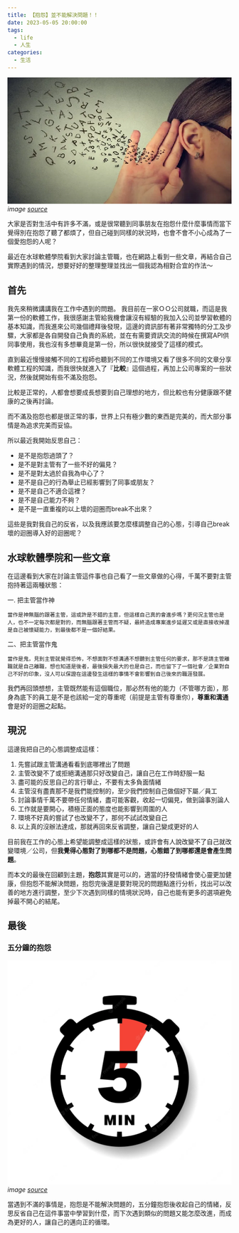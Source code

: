 ```yaml
---
title: 【抱怨】並不能解決問題！！
date: 2023-05-05 20:00:00
tags: 
  - life
  - 人生
categories:
  - 生活
---
```


![](images/2023-05-05【抱怨】並不能解決問題！！/0_MCz9mw3Nb8072FP9.webp)
*image [source](https://www.businessweekly.com.tw/careers/blog/23638)*


大家是否對生活中有許多不滿，或是很常聽到同事朋友在抱怨什麼什麼事情而當下覺得別在抱怨了聽了都煩了，但自己碰到同樣的狀況時，也會不會不小心成為了一個愛抱怨的人呢？

最近在水球軟體學院看到大家討論主管職，也在網路上看到一些文章，再結合自己實際遇到的情況，想要好好的整理整理並找出一個我認為相對合宜的作法～

## 首先
我先來稍微講講我在工作中遇到的問題。
我目前在一家ＯＯ公司就職，而這是我第一份的軟體工作，我很感謝主管給我機會讓沒有經驗的我加入公司並學習軟體的基本知識，而我進來公司幾個禮拜後發現，這邊的資訊部有著非常獨特的分工及步驟，大家都是各自開發自己負責的系統，並在有需要資訊交流的時候在撰寫API供同事使用，我也沒有多想畢竟是第一份，所以很快就接受了這樣的模式。

直到最近慢慢接觸不同的工程師也聽到不同的工作環境又看了很多不同的文章分享軟體工程的知識，而我很快就進入了『**比較**』這個過程，再加上公司專案的一些狀況，然後就開始有些不滿及抱怨。

比較是正常的，人都會想要成長想要到自己理想的地方，但比較也有分健康跟不健康的之後再討論。

而不滿及抱怨也都是很正常的事，世界上只有極少數的東西是完美的，而大部分事情是為追求完美而妥協。

所以最近我開始反思自己：

+ 是不是抱怨過頭了？
+ 是不是對主管有了一些不好的偏見？
+ 是不是對太過於自我為中心了？
+ 是不是自己的行為舉止已經影響到了同事或朋友？
+ 是不是自己不適合這裡？
+ 是不是自己能力不夠？
+ 是不是一直重複的以上壞的迴圈而break不出來？

這些是我對我自己的反省，以及我應該要怎麼樣調整自己的心態，引導自己break壞的迴圈導入好的迴圈呢？

## 水球軟體學院和一些文章
在這邊看到大家在討論主管這件事也自己看了一些文章做的心得，千萬不要對主管抱持著這兩種狀態：

一. 把主管當作神

    當作是神無腦的跟著主管，這或許是不錯的主意，但這樣自己真的會進步嗎？更何況主管也是人，也不一定每次都是對的，而無腦跟著主管而不疑，最終造成專案進步延遲又或是直接收掉還是自己被懷疑能力，到最後都不是一個好結果。

二、把主管當作鬼

    當作是鬼，見到主管就覺得恐怖，不想面對不想溝通不想聽到主管任何的要求，那不是請主管離職就是自己離職，想也知道是後者，最後損失最大的也是自己，而也留下了一個社會／企業對自己不好的印象，沒人可以保證在這邊發生這樣的事情不會影響到自己後來的職涯發展。

我們再回頭想想，主管既然能有這個職位，那必然有他的能力（不管哪方面），那身為底下的員工是不是也該給一定的尊重呢（前提是主管有尊重你），**尊重和溝通**會是好的迴圈之起點。

## 現況
這邊我把自己的心態調整成這樣：

1. 先嘗試跟主管溝通看看到底哪裡出了問題
2. 主管改變不了或拒絕溝通那只好改變自己，讓自己在工作時舒服一點
3. 盡可能的反思自己的言行舉止，不要有太多負面情緒
4. 主管沒有盡責那不是我們能控制的，至少我們控制自己做個好下屬／員工
5. 討論事情千萬不要帶任何情緒，盡可能客觀，收起一切偏見，做到論事別論人
6. 工作就是要開心，積極正面的態度也能影響到周圍的人
7. 環境不好真的嘗試了也改變不了，那何不試試改變自己
8. 以上真的沒辦法達成，那就再回來反省調整，讓自己變成更好的人

目前我在工作的心態上希望能調整成這樣的狀態，或許會有人說改變不了自己就改變環境／公司，但**我覺得心態對了到哪都不是問題，心態錯了到哪都還是會產生問題**。

而本文的最後在回顧到主題，**抱怨**其實是可以的，適當的抒發情緒會使心靈更加健康，但抱怨不能解決問題，抱怨完後還是要對現況的問題點進行分析，找出可以改善的地方進行調整，至少下次遇到同樣的情境狀況時，自己也能有更多的選項避免掉最不開心的結尾。

## 最後
### 五分鐘的抱怨

![](images/2023-05-05【抱怨】並不能解決問題！！/0_tE6BzOdq9DILj38g.webp)
*image [source](https://www.freepik.com/vectors/five-minutes)*

當遇到不滿的事情是，抱怨是不能解決問題的，五分鐘抱怨後收起自己的情緒，反思反省自己在這件事當中學習到什麼，而下次遇到類似的問題又能怎麼改進，而成為更好的人，讓自己的邁向正的循環。
